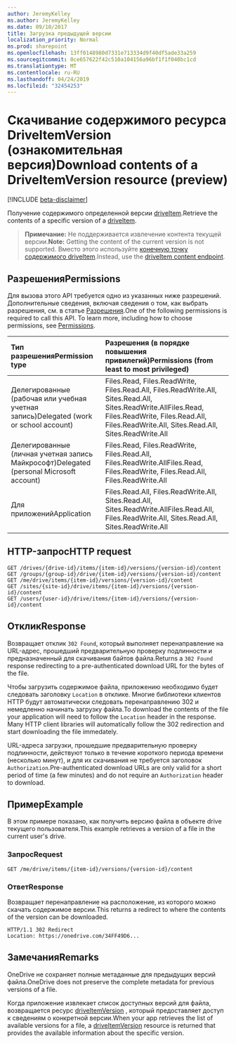 ```yaml
---
author: JeremyKelley
ms.author: JeremyKelley
ms.date: 09/10/2017
title: Загрузка предыдущей версии
localization_priority: Normal
ms.prod: sharepoint
ms.openlocfilehash: 13ff0148980d7331e713334d9f40df5ade33a259
ms.sourcegitcommit: 0ce657622f42c510a104156a96bf1f1f040bc1cd
ms.translationtype: MT
ms.contentlocale: ru-RU
ms.lasthandoff: 04/24/2019
ms.locfileid: "32454253"
---
```

# <a name="download-contents-of-a-driveitemversion-resource-preview"></a><span data-ttu-id="f4399-102">Скачивание содержимого ресурса DriveItemVersion (ознакомительная версия)</span><span class="sxs-lookup"><span data-stu-id="f4399-102">Download contents of a DriveItemVersion resource (preview)</span></span>

[!INCLUDE [beta-disclaimer](../../includes/beta-disclaimer.md)]

<span data-ttu-id="f4399-103">Получение содержимого определенной версии [driveItem](../resources/driveitem.md).</span><span class="sxs-lookup"><span data-stu-id="f4399-103">Retrieve the contents of a specific version of a [driveItem](../resources/driveitem.md).</span></span> 

><span data-ttu-id="f4399-104">**Примечание:** Не поддерживается извлечение контента текущей версии.</span><span class="sxs-lookup"><span data-stu-id="f4399-104">**Note:** Getting the content of the current version is not supported.</span></span> <span data-ttu-id="f4399-105">Вместо этого используйте [конечную точку содержимого driveItem](driveitem-get-content.md).</span><span class="sxs-lookup"><span data-stu-id="f4399-105">Instead, use the [driveItem content endpoint](driveitem-get-content.md).</span></span>

## <a name="permissions"></a><span data-ttu-id="f4399-106">Разрешения</span><span class="sxs-lookup"><span data-stu-id="f4399-106">Permissions</span></span>

<span data-ttu-id="f4399-p102">Для вызова этого API требуется одно из указанных ниже разрешений. Дополнительные сведения, включая сведения о том, как выбрать разрешения, см. в статье [Разрешения](/graph/permissions-reference).</span><span class="sxs-lookup"><span data-stu-id="f4399-p102">One of the following permissions is required to call this API. To learn more, including how to choose permissions, see [Permissions](/graph/permissions-reference).</span></span>

|<span data-ttu-id="f4399-109">Тип разрешения</span><span class="sxs-lookup"><span data-stu-id="f4399-109">Permission type</span></span>      | <span data-ttu-id="f4399-110">Разрешения (в порядке повышения привилегий)</span><span class="sxs-lookup"><span data-stu-id="f4399-110">Permissions (from least to most privileged)</span></span>              |
|:--------------------|:---------------------------------------------------------|
|<span data-ttu-id="f4399-111">Делегированные (рабочая или учебная учетная запись)</span><span class="sxs-lookup"><span data-stu-id="f4399-111">Delegated (work or school account)</span></span> | <span data-ttu-id="f4399-112">Files.Read, Files.ReadWrite, Files.Read.All, Files.ReadWrite.All, Sites.Read.All, Sites.ReadWrite.All</span><span class="sxs-lookup"><span data-stu-id="f4399-112">Files.Read, Files.ReadWrite, Files.Read.All, Files.ReadWrite.All, Sites.Read.All, Sites.ReadWrite.All</span></span>    |
|<span data-ttu-id="f4399-113">Делегированные (личная учетная запись Майкрософт)</span><span class="sxs-lookup"><span data-stu-id="f4399-113">Delegated (personal Microsoft account)</span></span> | <span data-ttu-id="f4399-114">Files.Read, Files.ReadWrite, Files.Read.All, Files.ReadWrite.All</span><span class="sxs-lookup"><span data-stu-id="f4399-114">Files.Read, Files.ReadWrite, Files.Read.All, Files.ReadWrite.All</span></span>    |
|<span data-ttu-id="f4399-115">Для приложений</span><span class="sxs-lookup"><span data-stu-id="f4399-115">Application</span></span> | <span data-ttu-id="f4399-116">Files.Read.All, Files.ReadWrite.All, Sites.Read.All, Sites.ReadWrite.All</span><span class="sxs-lookup"><span data-stu-id="f4399-116">Files.Read.All, Files.ReadWrite.All, Sites.Read.All, Sites.ReadWrite.All</span></span> |


## <a name="http-request"></a><span data-ttu-id="f4399-117">HTTP-запрос</span><span class="sxs-lookup"><span data-stu-id="f4399-117">HTTP request</span></span>

<!-- { "blockType": "ignored"} -->

```http
GET /drives/{drive-id}/items/{item-id}/versions/{version-id}/content
GET /groups/{group-id}/drive/{item-id}/versions/{version-id}/content
GET /me/drive/items/{item-id}/versions/{version-id}/content
GET /sites/{site-id}/drive/items/{item-id}/versions/{version-id}/content
GET /users/{user-id}/drive/items/{item-id}/versions/{version-id}/content
```

## <a name="response"></a><span data-ttu-id="f4399-118">Отклик</span><span class="sxs-lookup"><span data-stu-id="f4399-118">Response</span></span>

<span data-ttu-id="f4399-119">Возвращает отклик `302 Found`, который выполняет перенаправление на URL-адрес, прошедший предварительную проверку подлинности и предназначенный для скачивания байтов файла.</span><span class="sxs-lookup"><span data-stu-id="f4399-119">Returns a `302 Found` response redirecting to a pre-authenticated download URL for the bytes of the file.</span></span>

<span data-ttu-id="f4399-p103">Чтобы загрузить содержимое файла, приложению необходимо будет следовать заголовку `Location` в отклике. Многие библиотеки клиентов HTTP будут автоматически следовать перенаправлению 302 и немедленно начинать загрузку файла.</span><span class="sxs-lookup"><span data-stu-id="f4399-p103">To download the contents of the file your application will need to follow the `Location` header in the response. Many HTTP client libraries will automatically follow the 302 redirection and start downloading the file immedately.</span></span>

<span data-ttu-id="f4399-122">URL-адреса загрузки, прошедшие предварительную проверку подлинности, действуют только в течение короткого периода времени (несколько минут), и для их скачивания не требуется заголовок `Authorization`.</span><span class="sxs-lookup"><span data-stu-id="f4399-122">Pre-authenticated download URLs are only valid for a short period of time (a few minutes) and do not require an `Authorization` header to download.</span></span>

## <a name="example"></a><span data-ttu-id="f4399-123">Пример</span><span class="sxs-lookup"><span data-stu-id="f4399-123">Example</span></span>

<span data-ttu-id="f4399-124">В этом примере показано, как получить версию файла в объекте drive текущего пользователя.</span><span class="sxs-lookup"><span data-stu-id="f4399-124">This example retrieves a version of a file in the current user's drive.</span></span>

### <a name="request"></a><span data-ttu-id="f4399-125">Запрос</span><span class="sxs-lookup"><span data-stu-id="f4399-125">Request</span></span>

<!-- { "blockType": "request", "name": "get-version-contents", "scopes": "files.read", "tags": "service.graph" } -->

```http
GET /me/drive/items/{item-id}/versions/{version-id}/content
```

### <a name="response"></a><span data-ttu-id="f4399-126">Ответ</span><span class="sxs-lookup"><span data-stu-id="f4399-126">Response</span></span>

<span data-ttu-id="f4399-127">Возвращает перенаправление на расположение, из которого можно скачать содержимое версии.</span><span class="sxs-lookup"><span data-stu-id="f4399-127">This returns a redirect to where the contents of the version can be downloaded.</span></span>

<!-- { "blockType": "response", "isEmpty": true  } -->

```http
HTTP/1.1 302 Redirect
Location: https://onedrive.com/34FF49D6...
```


## <a name="remarks"></a><span data-ttu-id="f4399-128">Замечания</span><span class="sxs-lookup"><span data-stu-id="f4399-128">Remarks</span></span>

<span data-ttu-id="f4399-129">OneDrive не сохраняет полные метаданные для предыдущих версий файла.</span><span class="sxs-lookup"><span data-stu-id="f4399-129">OneDrive does not preserve the complete metadata for previous versions of a file.</span></span>

<span data-ttu-id="f4399-130">Когда приложение извлекает список доступных версий для файла, возвращается ресурс [driveItemVersion](../resources/driveitemversion.md) , который предоставляет доступ к сведениям о конкретной версии.</span><span class="sxs-lookup"><span data-stu-id="f4399-130">When your app retrieves the list of available versions for a file, a [driveItemVersion](../resources/driveitemversion.md) resource is returned that provides the available information about the specific version.</span></span>

<!--
{
  "type": "#page.annotation",
  "description": "List, review, and download previous versions of a driveItem",
  "keywords": "version, version history, versions",
  "section": "documentation",
  "tocPath": "Items/Version history",
  "suppressions": [
    "Error: /api-reference/beta/api/driveitemversion-get-contents.md:\r\n      Exception processing links.\r\n    System.ArgumentException: Link Definition was null. Link text: !INCLUDE [beta-disclaimer](../../includes/beta-disclaimer.md)\r\n      at ApiDoctor.Validation.DocFile.get_LinkDestinations()\r\n      at ApiDoctor.Validation.DocSet.ValidateLinks(Boolean includeWarnings, String[] relativePathForFiles, IssueLogger issues, Boolean requireFilenameCaseMatch, Boolean printOrphanedFiles)"
  ]
}
-->
